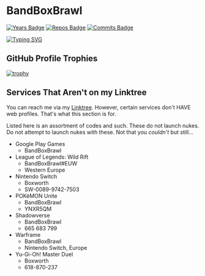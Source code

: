 <!---
BandBoxBrawl/BandBoxBrawl is a ✨ special ✨ repository because its `README.md` (this file) appears on your GitHub profile.
You can click the Preview link to take a look at your changes.
--->
# BandBoxBrawl
[![Years Badge](https://badges.pufler.dev/years/BandBoxBrawl)](https://badges.pufler.dev)
[![Repos Badge](https://badges.pufler.dev/repos/BandBoxBrawl)](https://badges.pufler.dev)
[![Commits Badge](https://badges.pufler.dev/commits/monthly/BandBoxBrawl)](https://badges.pufler.dev)

[![Typing SVG](https://readme-typing-svg.herokuapp.com?size=30&color=7B7B7B&vCenter=true&width=450&height=30&lines=Achievement+hunter;Occasional+anime+consumer;Wooden+tie+enthusiast;linktr.ee%2FBandBoxBrawl)](https://git.io/typing-svg)

## GitHub Profile Trophies
[![trophy](https://github-profile-trophy.vercel.app/?username=BandBoxBrawl&theme=darkhub)](https://github.com/ryo-ma/github-profile-trophy)  

## Services That Aren't on my Linktree

You can reach me via my [Linktree](https://linktr.ee/BandBoxBrawl). However, certain services don't HAVE web profiles. That's what this section is for.

Listed here is an assortment of codes and such. These do not launch nukes. Do not attempt to launch nukes with these. Not that you *couldn't* but still...  

- Google Play Games
 	- BandBoxBrawl
- League of Legends: Wild Rift
	- BandBoxBrawl#EUW
	- Western Europe
- Nintendo Switch
	- Boxworth
	- SW-0089-9742-7503
- POKéMON Unite
	- BandBoxBrawl
	- YNXR5QM
- Shadowverse
	- BandBoxBrawl
	- 665 683 799
- Warframe
	- BandBoxBrawl
	- Nintendo Switch, Europe
- Yu-Gi-Oh! Master Duel
	- Boxworth
	- 618-870-237
